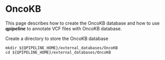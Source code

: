 
# OncoKB

This page describes how to create the OncoKB database and how to use **_qpipeline_** to annotate VCF files with OncoKB database.

Create a directory to store the OncoKB database
```
mkdir ${QPIPELINE_HOME}/external_databases/OncoKB
cd ${QPIPELINE_HOME}/external_databases/OncoKB
```
